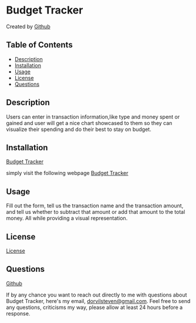 # Budget Tracker

Created by [Github](https://www.github.com/dorvilsteven)

## Table of Contents

- [Description](#Description)
- [Installation](#Installation)
- [Usage](#Usage)
- [License](#License)
- [Questions](#Questions)

## Description

Users can enter in transaction information,like type and money spent or gained and user will get a nice chart showcased to them so they can visualize their spending and do their best to stay on budget.

## Installation

[Budget Tracker](https://pwa-budget-tracker2022.herokuapp.com/)

simply visit the following webpage [Budget Tracker](https://pwa-budget-tracker2022.herokuapp.com/)

## Usage

Fill out the form, tell us the transaction name and the transaction amount, and tell us whether to subtract that amount or add that amount to the total money. All while providing a visual representation.

## License

[License](https://opensource.org/licenses/MIT)

## Questions

[Github](https://www.github.com/dorvilsteven)

If by any chance you want to reach out directly to me with questions about Budget Tracker, here's my email, dorvilsteven@gmail.com. Feel free to send any questions, criticisms my way, please allow at least 24 hours before a response.
